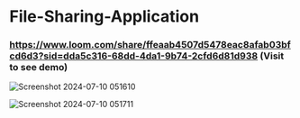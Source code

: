 # File-Sharing-Application

###  https://www.loom.com/share/ffeaab4507d5478eac8afab03bfcd6d3?sid=dda5c316-68dd-4da1-9b74-2cfd6d81d938 (Visit to see demo)



![Screenshot 2024-07-10 051610](https://github.com/pragyasingh-29/File-Sharing-Application/assets/129204388/669ab018-805c-44a6-b5a3-18d83ef537dd)

![Screenshot 2024-07-10 051711](https://github.com/pragyasingh-29/File-Sharing-Application/assets/129204388/528adbe7-a06e-411e-89b8-9322a8c148f5)
